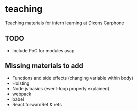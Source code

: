 # teaching
Teaching materials for intern learning at Dixons Carphone

## TODO
* Include PoC for modules asap
## Missing materials to add
* Functions and side effects (changing variable within body)
* Hoisting
* Node.js basics (event-loop properly explained)
* webpack
* babel
* React.forwardRef & refs
